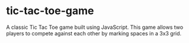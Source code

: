 # tic-tac-toe-game
A classic Tic Tac Toe game built using JavaScript. This game allows two players to compete against each other by marking spaces in a 3x3 grid.
